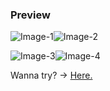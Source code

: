 ### Preview

![Image-1](/img/img-1.png)![Image-2](/img/img-2.png)

![Image-3](/img/img-3.png)![Image-4](/img/img-4.png)

Wanna try? -> [Here.](http://repo-checker-github.herokuapp.com)

